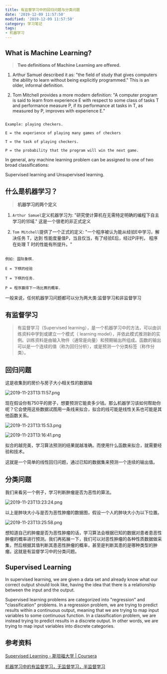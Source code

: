 ```yaml
---
title: 有监督学习中的回归问题与分类问题
date: '2019-12-09 11:57:50'
modified: '2019-12-09 11:57:50'
category: 学习笔记
tags:
- 机器学习
---
```


## What is Machine Learning? 

> **Two definitions of Machine Learning are offered.** 
1. Arthur Samuel described it as: "the field of study that gives computers the ability to learn without being explicitly programmed." This is an older, informal definition. 
2. Tom Mitchell provides a more modern definition: "A computer program is said to learn from experience E with respect to some class of tasks T and performance measure P, if its performance at tasks in T, as measured by P, improves with experience E." 
```
Example: playing checkers.
E = the experience of playing many games of checkers
T = the task of playing checkers.
P = the probability that the program will win the next game.
```
In general, any machine learning problem can be assigned to one of two broad classifications:
 Supervised learning and Unsupervised learning.

## 什么是机器学习？

> **机器学习的两个定义** 
1. `Arthur Samuel`定义机器学习为: "研究使计算机在无需特定明确的编程下自主学习的邻域." 这是一个很老的非正式定义 
2. `Tom Mitchell`提供了一个正式的定义: "一个程序被认为能从经验E中学习，解决任务 T，达到 性能度量值P，当且仅当，有了经验E后，经过P评判， 程序在处理 T 时的性能有所提升。" 
```
例如: 国际象棋.
E = 下棋的经验
T = 下棋的任务.
P = 程序赢得下一场比赛的概率.
```
一般来说，任何机器学习问题都可以分为两大类:监督学习和非监督学习

## 有监督学习

> 有监督学习（Supervised learning），是一个机器学习中的方法，可以由训练资料中学到或建立一个模式（ learning model），并依此模式推测新的实例。训练资料是由输入物件（通常是向量）和预期输出所组成。函数的输出可以是一个连续的值（称为回归分析），或是预测一个分类标签（称作分类）。

## 回归问题

这是收集到的房价与房子大小相关性的数据轴

![2019-11-23T13:11:57.png][1]

现在假设你有750平的房子，想要预测它能卖多少钱。那么机器学习该如何帮助你呢？它会使用这些数据试图用一条线来拟合，拟合的线可能是线性关系也可能是其他函数关系。

![2019-11-23T13:15:53.png][2]

![2019-11-23T13:16:41.png][3]

拟合的越完美，学习算法预测的结果就越准确。而使用什么函数来拟合，就需要经验和技术。

这就是一个简单的线性回归问题，通过已知的数据集来预测一个连续的输出值。

## 分类问题

我们来看另一个例子，学习判断肿瘤是否为恶性的算法。

![2019-11-23T13:23:24.png][4]

以上是肿块大小与是否为恶性肿瘤的数据图，假设一个人的肿块大小为以下位置。

![2019-11-23T13:25:58.png][5]

想知道自己的肿瘤是否为恶性肿瘤的话，学习算法会根据已知的数据对患者患恶性肿瘤的概率进行预测。我们再拓展一下，我们可以对恶性肿瘤的各种性质数据做采集，然后根据其值判断其患恶性肿瘤的概率，甚至是判断其患的是哪种类型的肿瘤。这就是有监督学习中的分类问题。

## Supervised Learning
In supervised learning, we are given a data set and already know what our correct output should look like, having the idea that there is a relationship between the input and the output.

Supervised learning problems are categorized into "regression" and "classification" problems. In a regression problem, we are trying to predict results within a continuous output, meaning that we are trying to map input variables to some continuous function. In a classification problem, we are instead trying to predict results in a discrete output. In other words, we are trying to map input variables into discrete categories.

## 参考资料

[Supervised Learning - 斯坦福大学 | Coursera][6]
[机器学习中的有监督学习，无监督学习，半监督学习][7]



  [1]: https://blog.cdn.thinkmoon.cn/blog/typecho/2019-11-23T13:11:57.png
  [2]: https://blog.cdn.thinkmoon.cn/blog/typecho/2019-11-23T13:15:53.png
  [3]: https://blog.cdn.thinkmoon.cn/blog/typecho/2019-11-23T13:16:41.png
  [4]: https://blog.cdn.thinkmoon.cn/blog/typecho/2019-11-23T13:23:24.png
  [5]: https://blog.cdn.thinkmoon.cn/blog/typecho/2019-11-23T13:25:58.png
  [6]: https://www.coursera.org/learn/machine-learning/lecture/1VkCb/supervised-learning
  [7]: https://blog.csdn.net/u011067360/article/details/24735415